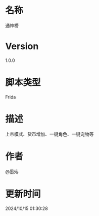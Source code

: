 # 名称
通神榜
# Version
1.0.0
# 脚本类型
Frida
# 描述
上帝模式、货币增加、一键角色、一键宠物等

# 作者
@墨殇
# 更新时间
2024/10/15 01:30:28